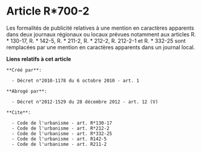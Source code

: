 # Article R*700-2

Les formalités de publicité relatives à une mention en caractères apparents dans deux journaux régionaux ou locaux prévues
notamment aux articles R. * 130-17, 
R. * 142-5, R. * 211-2, R. * 212-2, R. 212-2-1 et R. * 332-25 sont remplacées par une mention en caractères apparents dans un
journal local.

**Liens relatifs à cet article**

	**Créé par**:

	  - Décret n°2010-1178 du 6 octobre 2010 - art. 1

	**Abrogé par**:

	  - Décret n°2012-1529 du 28 décembre 2012 - art. 12 (V)

	**Cite**:

	  - Code de l'urbanisme - art. R*130-17
	  - Code de l'urbanisme - art. R*212-2
	  - Code de l'urbanisme - art. R*332-25
	  - Code de l'urbanisme - art. R142-5
	  - Code de l'urbanisme - art. R211-2
